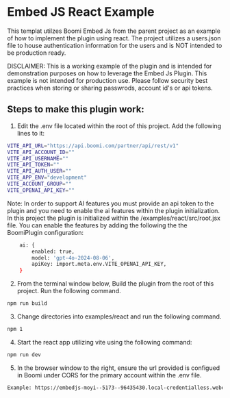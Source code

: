 # Embed JS React Example

This templat utilzes Boomi Embed Js from the parent project as an example of how to implement 
the plugin using react. The project utilizes a users.json file to house authentication information
for the users and is NOT intended to be production ready. 

DISCLAIMER: This is a working example of the plugin and is intended for demonstration purposes on how to leverage the Embed Js Plugin. This example is not intended for production use. Please follow security best practices when storing or sharing passwrods, account id's or api tokens. 

## Steps to make this plugin work:

1. Edit the .env file located within the root of this project. Add the following lines to it:

```sh
VITE_API_URL="https://api.boomi.com/partner/api/rest/v1"
VITE_API_ACCOUNT_ID=""
VITE_API_USERNAME=""
VITE_API_TOKEN=""
VITE_API_AUTH_USER=""
VITE_APP_ENV="development"
VITE_ACCOUNT_GROUP=""
VITE_OPENAI_API_KEY=""

```
Note: In order to support AI features you must provide an api token to the plugin and you need to enable the ai features within the plugin initialization. In this project the plugin is initialized within the /examples/react/src/root.jsx file. You can enable the features by adding the following the the BoomiPlugin configuration:

```sh
    ai: {
        enabled: true,
        model: 'gpt-4o-2024-08-06',
        apiKey: import.meta.env.VITE_OPENAI_API_KEY,
    }

```

2. From the terminal window below, Build the plugin from the root of this project. Run the following command.

```sh
npm run build

```

3. Change directories into examples/react and run the following command.  

```sh
npm 1

```

4. Start the react app utilizing vite using the following command:

```sh
npm run dev

```

5. In the browser window to the right, ensure the url provided is configued in Boomi under CORS for the primary account within the .env file. 

```sh
Example: https://embedjs-moyi--5173--96435430.local-credentialless.webcontainer.io

```